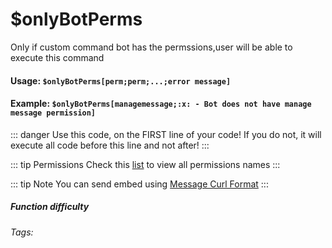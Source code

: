 # $onlyBotPerms
Only if custom command bot has the permssions,user will be able to execute this command

#### Usage: `$onlyBotPerms[perm;perm;...;error message]`

#### Example: `$onlyBotPerms[managemessage;:x: - Bot does not have manage message permission]`

::: danger
Use this code, on the FIRST line of your code! If you do not, it will execute all code before this line and not after!
:::

::: tip Permissions
Check this [list](../../CodeReferences/ref.permissions_list.md) to view all permissions names
:::

::: tip Note
You can send embed using [Message Curl Format](../../CodeReferences/ref.message_curl_format.md)
:::

##### Function difficulty <Badge type="warning" text="Medium" vertical="middle" /> 
###### Tags: <Badge type="tip" text="Only If" vertical="middle" /> <Badge type="tip" text="perms restrictions" vertical="middle" /> <Badge type="tip" text="Only Execute if" vertical="middle" />